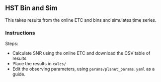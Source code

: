 ## HST Bin and Sim

This takes results from the online ETC and bins and simulates time series.

### Instructions
Steps:

 * Calculate SNR using the online ETC and download the CSV table of results
 * Place the results in `calcs/`
 * Edit the observing parameters, using `params/planet_params.yaml` as a guide.

